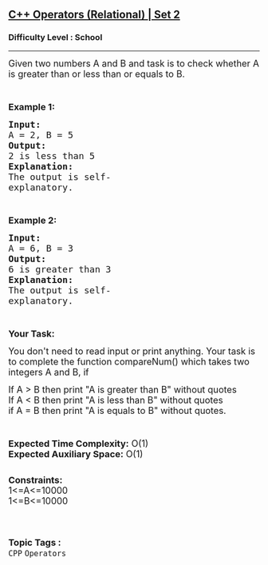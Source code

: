 <h2><a href="https://www.geeksforgeeks.org/problems/c-operators-relational-set-21407/1?page=5&difficulty=School&sortBy=submissions">C++ Operators (Relational) | Set 2</a></h2><h3>Difficulty Level : School</h3><hr><div class="problems_problem_content__Xm_eO"><p><span style="font-size:18px">Given two numbers A and B and task is to check whether A is greater than or less than or equals to B.</span></p>

<p>&nbsp;</p>

<p><strong><span style="font-size:18px">Example 1:</span></strong></p>

<pre><strong><span style="font-size:18px">Input:</span></strong>
<span style="font-size:18px">A = 2, B = 5</span>
<strong><span style="font-size:18px">Output:</span></strong>
<span style="font-size:18px">2 is less than 5</span>
<strong><span style="font-size:18px">Explanation:</span></strong>
<span style="font-size:18px">The output is self- </span>
<span style="font-size:18px">explanatory.</span></pre>

<p>&nbsp;</p>

<p><strong><span style="font-size:18px">Example 2:</span></strong></p>

<pre><strong><span style="font-size:18px">Input:</span></strong>
<span style="font-size:18px">A = 6, B = 3</span>
<strong><span style="font-size:18px">Output:</span></strong>
<span style="font-size:18px">6 is greater than 3</span>
<strong><span style="font-size:18px">Explanation:</span></strong>
<span style="font-size:18px">The output is self- </span>
<span style="font-size:18px">explanatory.</span></pre>

<p>&nbsp;</p>

<p><strong><span style="font-size:18px">Your Task:</span></strong></p>

<p><span style="font-size:18px">You don't need to read input or print anything. Your task is to complete the function compareNum() which takes two integers A&nbsp;and B, if</span></p>

<p><span style="font-size:18px">If A &gt; B then print "A is greater than B" without quotes<br>
If A &lt; B then print "A is less than B" without quotes<br>
if A = B then print "A is equals to B" without quotes.</span></p>

<p>&nbsp;</p>

<p><span style="font-size:18px"><strong>Expected Time Complexity:</strong> O(1)<br>
<strong>Expected Auxiliary Space:</strong> O(1)</span></p>

<p><br>
<span style="font-size:18px"><strong>Constraints:</strong><br>
1&lt;=A&lt;=10000<br>
1&lt;=B&lt;=10000</span><br>
&nbsp;</p>
</div><br><p><span style=font-size:18px><strong>Topic Tags : </strong><br><code>CPP</code>&nbsp;<code>Operators</code>&nbsp;